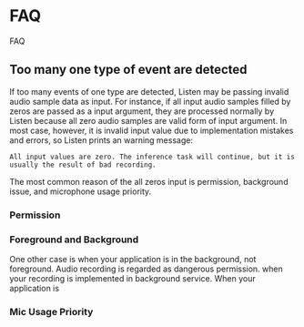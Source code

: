 # FAQ

FAQ



## Too many one type of event are detected

If too many events of one type are detected, Listen may be passing invalid audio sample data as input.
For instance, if all input audio samples filled by zeros are passed as a input argument, they are processed normally by Listen because all zero audio samples are valid form of input argument. 
In most case, however, it is invalid input value due to implementation mistakes and errors, so Listen prints an warning message: 

```text
All input values are zero. The inference task will continue, but it is usually the result of bad recording.
```

The most common reason of the all zeros input is permission, background issue, and microphone usage priority.

### Permission

### Foreground and Background

One other case is when your application is in the background, not foreground.
Audio recording is regarded as dangerous permission. 
when your recording is implemented in background service.
When your application is 

### Mic Usage Priority



